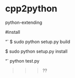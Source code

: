# cpp2python
python-extending


#install

“`
$ sudo python setup.py build

$ sudo python setup.py install

“`
python test.py

>>> ??
